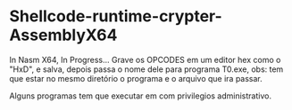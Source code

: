 # Shellcode-runtime-crypter-AssemblyX64
In Nasm X64, In Progress...
Grave os OPCODES em um editor hex como o "HxD", e salva, depois passa o nome dele para programa T0.exe, obs: tem que estar no mesmo diretório o programa e o arquivo que ira passar.

Alguns programas tem que executar em com privilegios administrativo.

